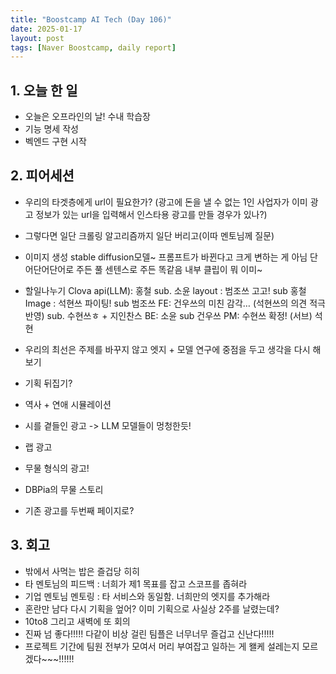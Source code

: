 ```yaml
---
title: "Boostcamp AI Tech (Day 106)"
date: 2025-01-17
layout: post
tags: [Naver Boostcamp, daily report]
---
```

## 1. 오늘 한 일
- 오늘은 오프라인의 날! 수내 학습장
- 기능 명세 작성
- 벡엔드 구현 시작

## 2. 피어세션
- 우리의 타겟층에게 url이 필요한가? (광고에 돈을 낼 수 없는 1인 사업자가 이미 광고 정보가 있는 url을 입력해서 인스타용 광고를 만들 경우가 있나?)
- 그렇다면 일단 크롤링 알고리즘까지 일단 버리고(이따 멘토님께 질문)
- 이미지 생성 stable diffusion모델~ 프롬프트가 바뀐다고 크게 변하는 게 아님 단어단어단어로 주든 풀 센텐스로 주든 똑같음 내부 클립이 뭐 이미~
- 할일나누기
Clova api(LLM): 홍철 sub. 소윤
layout : 범조쓰 고고! sub 홍철
Image : 석현쓰 파이팅! sub 범조쓰
FE: 건우쓰의 미친 감각… (석현쓰의 의견 적극 반영) sub. 수현쓰ㅎ + 지인찬스
BE: 소윤 sub 건우쓰
PM: 수현쓰 확정! (서브) 석현

- 우리의 최선은 주제를 바꾸지 않고 엣지 + 모델 연구에 중점을 두고 생각을 다시 해보기
- 기획 뒤집기?
- 역사 + 연애 시뮬레이션
- 시를 곁들인 광고 -> LLM 모델들이 멍청한듯!
- 랩 광고
- 무물 형식의 광고!
- DBPia의 무물 스토리
- 기존 광고를 두번째 페이지로?

## 3. 회고
- 밖에서 사먹는 밥은 즐겁당 히히
- 타 멘토님의 피드백 : 너희가 제1 목표를 잡고 스코프를 좁혀라
- 기업 멘토님 멘토링 : 타 서비스와 동일함. 너희만의 엣지를 추가해라
- 혼란만 남다 다시 기획을 엎어? 이미 기획으로 사실상 2주를 날렸는데?
- 10to8 그리고 새벽에 또 회의
- 진짜 넘 좋다!!!!! 다같이 비상 걸린 팀플은 너무너무 즐겁고 신난다!!!!!
- 프로젝트 기간에 팀원 전부가 모여서 머리 부여잡고 일하는 게 왤케 설레는지 모르겠다~~~!!!!!!